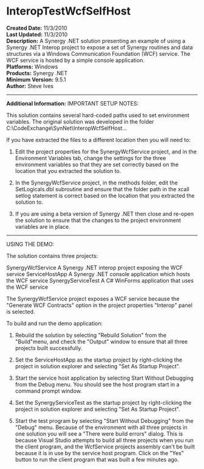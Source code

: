 # InteropTestWcfSelfHost<br />
**Created Date:** 11/3/2010<br />
**Last Updated:** 11/3/2010<br />
**Description:** A Synergy .NET solution presenting an example of using a Synergy .NET Interop project to expose a set of Synergy routines and data structures via a Windows Communication Foundation (WCF) service. The WCF service is hosted by a simple console application.<br />
**Platforms:** Windows<br />
**Products:** Synergy .NET<br />
**Minimum Version:** 9.5.1<br />
**Author:** Steve Ives
<hr>

**Additional Information:**
IMPORTANT SETUP NOTES:

This solution contains several hard-coded paths used to set environment variables. The
original solution was developed in the folder C:\CodeExchange\SynNet\InteropWcfSelfHost\...

If you have extracted the files to a different location then you will need to:

1. Edit the project properties for the SynergyWcfService project, and in the Environment
Variables tab, change the settings for the three environment variables so that they are
set correctly based on the location that you extracted the solution to.

2. In the SynergyWcfService project, in the methods folder, edit the SetLogicals.dbl
subroutine and ensure that the folder path in the xcall setlog statement is correct
based on the location that you extracted the solution to.

3. If you are using a beta version of Synergy .NET then close and re-open the solution
to ensure that the changes to the project environment variables are in place.

------------------------------------------------------------------------------------------

USING THE DEMO:

The solution contains three projects:

SynergyWcfService A Synergy .NET interop project exposing the WCF service
ServiceHostApp A Synergy .NET console application which hosts the WCF service
SynergyServiceTest A C# WinForms application that uses the WCF service

The SynergyWcfService project exposes a WCF service because the "Generate WCF Contracts"
option in the project properties "Interop" panel is selected.

To build and run the demo application:

1. Rebuild the solution by selecting "Rebuild Solution" from the "Build"menu, and
check the "Output" window to ensure that all three projects built successfully.

2. Set the ServiceHostApp as the startup project by right-clicking the project in
solution explorer and selecting "Set As Startup Project".

3. Start the service host application by selecting Start Without Debugging from
the Debug menu. You should see the host program start in a command prompt window.

4. Set the SynergyServiceTest as the startup project by right-clicking the project in
solution explorer and selecting "Set As Startup Project".

5. Start the test program by selecting "Start Without Debugging" from the "Debug" menu.
Because of the environment with all three projects in one solution you will see a
"There were build errors" dialog. This is because Visual Studio attempts to build
all three projects when you run the client program, and the WcfService projects
assembly can't be built because it is in use by the service host program. Click
on the "Yes" button to run the client program that was built a few minutes ago.
